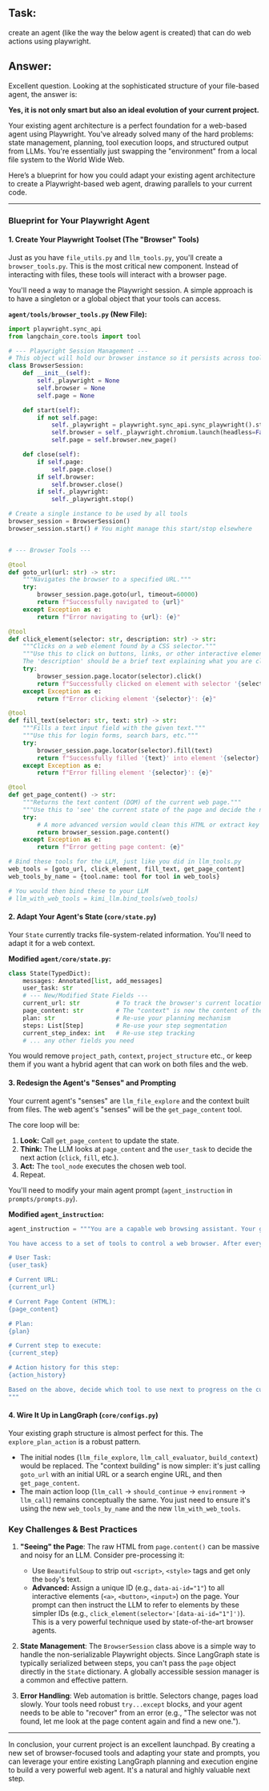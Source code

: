 ## Task:
create an agent (like the way the below agent is created) that can do web actions using playwright.

## Answer:
Excellent question. Looking at the sophisticated structure of your file-based agent, the answer is:

**Yes, it is not only smart but also an ideal evolution of your current project.**

Your existing agent architecture is a perfect foundation for a web-based agent using Playwright. You've already solved many of the hard problems: state management, planning, tool execution loops, and structured output from LLMs. You're essentially just swapping the "environment" from a local file system to the World Wide Web.

Here’s a blueprint for how you could adapt your existing agent architecture to create a Playwright-based web agent, drawing parallels to your current code.

---

### Blueprint for Your Playwright Agent

#### 1. Create Your Playwright Toolset (The "Browser" Tools)

Just as you have `file_utils.py` and `llm_tools.py`, you'll create a `browser_tools.py`. This is the most critical new component. Instead of interacting with files, these tools will interact with a browser page.

You'll need a way to manage the Playwright session. A simple approach is to have a singleton or a global object that your tools can access.

**`agent/tools/browser_tools.py` (New File):**

```python
import playwright.sync_api
from langchain_core.tools import tool

# --- Playwright Session Management ---
# This object will hold our browser instance so it persists across tool calls.
class BrowserSession:
    def __init__(self):
        self._playwright = None
        self.browser = None
        self.page = None

    def start(self):
        if not self.page:
            self._playwright = playwright.sync_api.sync_playwright().start()
            self.browser = self._playwright.chromium.launch(headless=False) # Start in non-headless to see it work
            self.page = self.browser.new_page()

    def close(self):
        if self.page:
            self.page.close()
        if self.browser:
            self.browser.close()
        if self._playwright:
            self._playwright.stop()

# Create a single instance to be used by all tools
browser_session = BrowserSession()
browser_session.start() # You might manage this start/stop elsewhere


# --- Browser Tools ---

@tool
def goto_url(url: str) -> str:
    """Navigates the browser to a specified URL."""
    try:
        browser_session.page.goto(url, timeout=60000)
        return f"Successfully navigated to {url}"
    except Exception as e:
        return f"Error navigating to {url}: {e}"

@tool
def click_element(selector: str, description: str) -> str:
    """Clicks on a web element found by a CSS selector."""
    """Use this to click on buttons, links, or other interactive elements.
    The 'description' should be a brief text explaining what you are clicking on, for example 'the login button'."""
    try:
        browser_session.page.locator(selector).click()
        return f"Successfully clicked on element with selector '{selector}'."
    except Exception as e:
        return f"Error clicking element '{selector}': {e}"

@tool
def fill_text(selector: str, text: str) -> str:
    """Fills a text input field with the given text."""
    """Use this for login forms, search bars, etc."""
    try:
        browser_session.page.locator(selector).fill(text)
        return f"Successfully filled '{text}' into element '{selector}'."
    except Exception as e:
        return f"Error filling element '{selector}': {e}"

@tool
def get_page_content() -> str:
    """Returns the text content (DOM) of the current web page."""
    """Use this to 'see' the current state of the page and decide the next action."""
    try:
        # A more advanced version would clean this HTML or extract key info
        return browser_session.page.content()
    except Exception as e:
        return f"Error getting page content: {e}"

# Bind these tools for the LLM, just like you did in llm_tools.py
web_tools = [goto_url, click_element, fill_text, get_page_content]
web_tools_by_name = {tool.name: tool for tool in web_tools}

# You would then bind these to your LLM
# llm_with_web_tools = kimi_llm.bind_tools(web_tools)

```

#### 2. Adapt Your Agent's State (`core/state.py`)

Your `State` currently tracks file-system-related information. You'll need to adapt it for a web context.

**Modified `agent/core/state.py`:**

```python
class State(TypedDict):
    messages: Annotated[list, add_messages]
    user_task: str
    # --- New/Modified State Fields ---
    current_url: str          # To track the browser's current location
    page_content: str         # The "context" is now the content of the webpage
    plan: str                 # Re-use your planning mechanism
    steps: List[Step]         # Re-use your step segmentation
    current_step_index: int   # Re-use step tracking
    # ... any other fields you need
```
You would remove `project_path`, `context`, `project_structure` etc., or keep them if you want a hybrid agent that can work on both files and the web.

#### 3. Redesign the Agent's "Senses" and Prompting

Your current agent's "senses" are `llm_file_explore` and the context built from files. The web agent's "senses" will be the `get_page_content` tool.

The core loop will be:
1.  **Look:** Call `get_page_content` to update the state.
2.  **Think:** The LLM looks at `page_content` and the `user_task` to decide the next action (`click`, `fill`, etc.).
3.  **Act:** The `tool_node` executes the chosen web tool.
4.  Repeat.

You'll need to modify your main agent prompt (`agent_instruction` in `prompts/prompts.py`).

**Modified `agent_instruction`:**

```python
agent_instruction = """You are a capable web browsing assistant. Your goal is to complete the user's task by navigating and interacting with websites.

You have access to a set of tools to control a web browser. After every action, the page content will be updated. Analyze the page content to decide your next step.

# User Task:
{user_task}

# Current URL:
{current_url}

# Current Page Content (HTML):
{page_content}

# Plan:
{plan}

# Current step to execute:
{current_step}

# Action history for this step:
{action_history}

Based on the above, decide which tool to use next to progress on the current step.
"""
```

#### 4. Wire It Up in LangGraph (`core/configs.py`)

Your existing graph structure is almost perfect for this. The `explore_plan_action` is a robust pattern.

*   The initial nodes (`llm_file_explore`, `llm_call_evaluator`, `build_context`) would be replaced. The "context building" is now simpler: it's just calling `goto_url` with an initial URL or a search engine URL, and then `get_page_content`.
*   The main action loop (`llm_call` -> `should_continue` -> `environment` -> `llm_call`) remains conceptually the same. You just need to ensure it's using the new `web_tools_by_name` and the new `llm_with_web_tools`.

### Key Challenges & Best Practices

1.  **"Seeing" the Page**: The raw HTML from `page.content()` can be massive and noisy for an LLM. Consider pre-processing it:
    *   Use `BeautifulSoup` to strip out `<script>`, `<style>` tags and get only the `body`'s text.
    *   **Advanced:** Assign a unique ID (e.g., `data-ai-id="1"`) to all interactive elements (`<a>`, `<button>`, `<input>`) on the page. Your prompt can then instruct the LLM to refer to elements by these simpler IDs (e.g., `click_element(selector='[data-ai-id="1"]')`). This is a very powerful technique used by state-of-the-art browser agents.

2.  **State Management**: The `BrowserSession` class above is a simple way to handle the non-serializable Playwright objects. Since LangGraph state is typically serialized between steps, you can't pass the `page` object directly in the `State` dictionary. A globally accessible session manager is a common and effective pattern.

3.  **Error Handling**: Web automation is brittle. Selectors change, pages load slowly. Your tools need robust `try...except` blocks, and your agent needs to be able to "recover" from an error (e.g., "The selector was not found, let me look at the page content again and find a new one.").

---

In conclusion, your current project is an excellent launchpad. By creating a new set of browser-focused tools and adapting your state and prompts, you can leverage your entire existing LangGraph planning and execution engine to build a very powerful web agent. It's a natural and highly valuable next step.